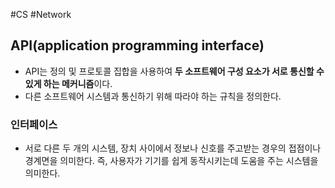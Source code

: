 #CS #Network 

## API(application programming interface)
+ API는 정의 및 프로토콜 집합을 사용하여 **두 소프트웨어 구성 요소가 서로 통신할 수 있게 하는 메커니즘**이다.
+ 다른 소프트웨어 시스템과 통신하기 위해 따라야 하는 규칙을 정의한다.

### 인터페이스
+ 서로 다른 두 개의 시스템, 장치 사이에서 정보나 신호를 주고받는 경우의 접점이나 경계면을 의미한다. 즉, 사용자가 기기를 쉽게 동작시키는데 도움을 주는 시스템을 의미한다.